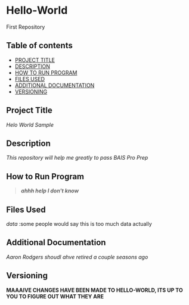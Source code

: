 # Hello-World
First Repository
## Table of contents
- [PROJECT TITLE](#Project-Title)
- [DESCRIPTION](#Description)
- [HOW TO RUN PROGRAM](#How-to-run-program)
- [FILES USED](#files-used)
- [ADDITIONAL DOCUMENTATION](#additional-documentation)
- [VERSIONING](#Versioning)

 ## Project Title
 
*Helo World Sample*

## Description
*This repository will help me greatly to pass BAIS Pro Prep*

## How to Run Program

> ***ahhh help I don't know***

## Files Used

*data* :some people would say this is too much data actually

## Additional Documentation

*Aaron Rodgers shoudl ahve retired a couple seasons ago*

## Versioning

**MAAAIVE CHANGES HAVE BEEN MADE TO HELLO-WORLD, ITS UP TO YOU TO FIGURE OUT WHAT THEY ARE**
